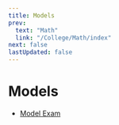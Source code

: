 ```yaml
---
title: Models
prev:
  text: "Math"
  link: "/College/Math/index"
next: false
lastUpdated: false
---
```


# Models

- [Model Exam](ModelExam.md)
